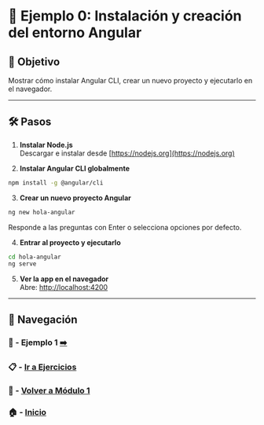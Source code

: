 # 🧪 Ejemplo 0: Instalación y creación del entorno Angular

## 🎯 Objetivo
Mostrar cómo instalar Angular CLI, crear un nuevo proyecto y ejecutarlo en el navegador.

---

## 🛠️ Pasos

1. **Instalar Node.js**  
Descargar e instalar desde [https://nodejs.org](https://nodejs.org)

2. **Instalar Angular CLI globalmente**
```bash
npm install -g @angular/cli
```

3. **Crear un nuevo proyecto Angular**
```bash
ng new hola-angular
```
Responde a las preguntas con Enter o selecciona opciones por defecto.

4. **Entrar al proyecto y ejecutarlo**
```bash
cd hola-angular
ng serve
```

5. **Ver la app en el navegador**  
Abre: [http://localhost:4200](http://localhost:4200)

---

## 🔁 Navegación

### 🧪 - Ejemplo 1 [➡️](./Ejemplo_1.md) 

### 📋 - [Ir a Ejercicios](../Ejercicios/Ejercicio_1.md)

### 📘 - [Volver a Módulo 1](../Modulo_1.md) 

### 🏠 - [Inicio](../README.md)
